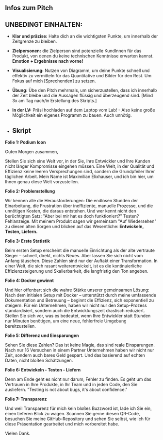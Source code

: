 ## Infos zum Pitch

## UNBEDINGT EINHALTEN:
- **Klar und präzise:** Halte dich an die wichtigsten Punkte, um innerhalb der Zeitgrenze zu bleiben.
- **Zielpersonen:** die Zielperson sind potenzielle KundInnen für das Produkt, von denen du keine technischen Kenntnisse erwarten kannst. **Emotion + Ergebnisse nach vorne!**
- **Visualisierung:** Nutzen von Diagramm, um deine Punkte schnell und effektiv zu vermitteln für das Quantitative und Bilder für den Rest. Um Fokus auf mich [Sprechenden] zu setzen.
- **Übung:** Übe den Pitch mehrmals, um sicherzustellen, dass ich innerhalb der Zeit bleibe und die Aussagen flüssig und überzeugend sind. [Mind 3x am Tag nach/in Erstellung des Skripts.]
- **In der LV:** Präsi hochladen auf dem Laptop vom Lab! - Also keine große Möglichkeit ein eigenes Programm zu bauen. Auch unnötig.

- ## Skript

**Folie 1: Podium Icon**

Guten Morgen zusammen,

Stellen Sie sich eine Welt vor, in der Sie, Ihre Entwickler und Ihre Kunden nicht länger Kompromisse eingehen müssen. Eine Welt, in der Qualität und Effizienz keine leeren Versprechungen sind, sondern die Grundpfeiler Ihrer täglichen Arbeit. Mein Name ist Maximilian Elixhauser, und ich bin hier, um Ihnen genau diese Welt vorzustellen.

**Folie 2: Problemstellung**

Wir kennen alle die Herausforderungen: Die endlosen Stunden der Einarbeitung, die Frustration über ineffiziente, manuelle Prozesse, und die unnötigen Kosten, die daraus entstehen. Und wer kennt nicht den berüchtigten Satz: "Aber bei mir hat es doch funktioniert?" Testen? Fehlanzeige. Mit meinem Produkt sagen wir gemeinsam "Auf Wiedersehen" zu diesen alten Sorgen und blicken auf das Wesentliche: **Entwickeln, Testen, Liefern.**

**Folie 3: Erste Statistik**

Beim ersten Setup erscheint die manuelle Einrichtung als der alte vertraute Sieger – schnell, direkt, nichts Neues. Aber lassen Sie sich nicht vom Anfang täuschen. Diese Zahlen sind nur der Auftakt einer Transformation. In einer Welt, die sich rasant weiterentwickelt, ist es die kontinuierliche Effizienzsteigerung und Skalierbarkeit, die langfristig den Ton angeben.

**Folie 4: Docker gewinnt**

Und hier offenbart sich die wahre Stärke unserer gemeinsamen Lösung: Nach dem initialen Setup mit Docker – unterstützt durch meine umfassende Dokumentation und Betreuung – beginnt die Effizienz, sich exponentiell zu steigern. Für ein Unternehmen, haben wir nicht nur den Setup-Prozess standardisiert, sondern auch die Entwicklungszeit drastisch reduziert. Stellen Sie sich vor, was es bedeutet, wenn Ihre Entwickler statt Stunden nur Minuten benötigen, um eine neue, fehlerfreie Umgebung bereitzustellen.

**Folie 5: Differenz und Einsparungen**

Sehen Sie diese Zahlen? Das ist keine Magie, das sind reale Einsparungen. Nach nur 16 Versuchen in einem Partner Unternehmen haben wir nicht nur Zeit, sondern auch bares Geld gespart. Und das basierend auf echten Daten, nicht bloßen Schätzungen.

**Folie 6: Entwickeln - Testen - Liefern**

Denn am Ende geht es nicht nur darum, Fehler zu finden. Es geht um das Vertrauen in Ihre Produkte, in Ihr Team und in jeden Code, den Sie ausliefern. "Testing is not about bugs, it's about confidence."

**Folie 7: Transparenz**

Und weil Transparenz für mich kein bloßes Buzzword ist, lade ich Sie ein, einen tieferen Blick zu wagen. Scannen Sie gerne diesen QR-Code, besuchen Sie meine GitHub-Repository und sehen Sie selbst, wie ich für diese Präsentation gearbeitet und mich vorbereitet habe.

Vielen Dank.